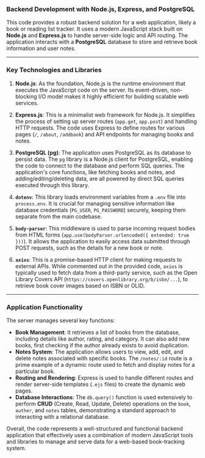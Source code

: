 ### **Backend Development with Node.js, Express, and PostgreSQL**

This code provides a robust backend solution for a web application, likely a book or reading list tracker. It uses a modern JavaScript stack built on **Node.js** and **Express.js** to handle server-side logic and API routing. The application interacts with a **PostgreSQL** database to store and retrieve book information and user notes.

***

### **Key Technologies and Libraries**

1.  **Node.js**: As the foundation, Node.js is the runtime environment that executes the JavaScript code on the server. Its event-driven, non-blocking I/O model makes it highly efficient for building scalable web services.

2.  **Express.js**: This is a minimalist web framework for Node.js. It simplifies the process of setting up server routes (`app.get`, `app.post`) and handling HTTP requests. The code uses Express to define routes for various pages (`/`, `/about`, `/addbook`) and API endpoints for managing books and notes.

3.  **PostgreSQL (pg)**: The application uses PostgreSQL as its database to persist data. The `pg` library is a Node.js client for PostgreSQL, enabling the code to connect to the database and perform SQL queries. The application's core functions, like fetching books and notes, and adding/editing/deleting data, are all powered by direct SQL queries executed through this library.

4.  **`dotenv`**: This library loads environment variables from a `.env` file into `process.env`. It is crucial for managing sensitive information like database credentials (`PG_USER`, `PG_PASSWORD`) securely, keeping them separate from the main codebase.

5.  **`body-parser`**: This middleware is used to parse incoming request bodies from HTML forms (`app.use(bodyParser.urlencoded({ extended: true }))`). It allows the application to easily access data submitted through POST requests, such as the details for a new book or note.

6.  **`axios`**: This is a promise-based HTTP client for making requests to external APIs. While commented out in the provided code, `axios` is typically used to fetch data from a third-party service, such as the Open Library Covers API (`https://covers.openlibrary.org/b/isbn/...`), to retrieve book cover images based on ISBN or OLID.

***

### **Application Functionality**

The server manages several key functions:

* **Book Management**: It retrieves a list of books from the database, including details like author, rating, and category. It can also add new books, first checking if the author already exists to avoid duplication.
* **Notes System**: The application allows users to view, add, edit, and delete notes associated with specific books. The `/notes/:id` route is a prime example of a dynamic route used to fetch and display notes for a particular book.
* **Routing and Rendering**: Express is used to handle different routes and render server-side templates (`.ejs` files) to create the dynamic web pages.
* **Database Interactions**: The `db.query()` function is used extensively to perform **CRUD** (Create, Read, Update, Delete) operations on the `book`, `auther`, and `notes` tables, demonstrating a standard approach to interacting with a relational database.

Overall, the code represents a well-structured and functional backend application that effectively uses a combination of modern JavaScript tools and libraries to manage and serve data for a web-based book-tracking system.
